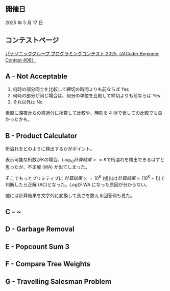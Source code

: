 ## 開催日

2025 年 5 月 17 日

## コンテストページ

[パナソニックグループ プログラミングコンテスト 2025（AtCoder Beginner Contest 406）](https://atcoder.jp/contests/abc406)

## A - Not Acceptable

1. 何時の部分同士を比較して締切の時間よりも前ならば Yes
2. 何時の部分が同じ場合は、何分の単位を比較して締切よりも前ならば Yes
3. それ以外は No

素直に深夜からの経過分に換算して比較や、時刻を 4 桁で表しての比較でも良かったかも。

## B - Product Calculator

桁溢れをどのように検出するかがポイント。

表示可能な桁数が$K$の場合、$Log_{10}{計算結果} >= K$で桁溢れを検出できるはずと思ったが、不正解 (WA) が出てしまった。

そこでもっとプリミティブに $計算結果 >= 10^K$ (提出は$計算結果 > (10^K -1)$)で判断したら正解 (AC)となった。$Log$が WA になった原因が分からない。

他には計算結果を文字列に変換して長さを数える回答例も見た。

## C - ~

## D - Garbage Removal

## E - Popcount Sum 3

## F - Compare Tree Weights

## G - Travelling Salesman Problem
